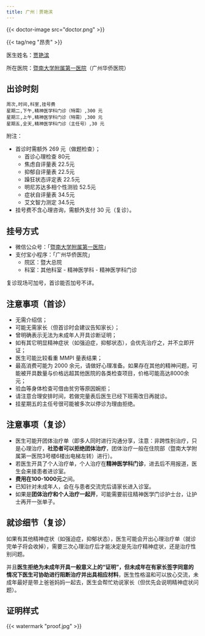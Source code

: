 ```yaml
---
title: 广州｜贾艳滨
---
```


{{< doctor-image src="doctor.png" >}}

{{< tag/neg "昂贵" >}}

医生姓名：[贾艳滨](https://www.haodf.com/doctor/240979.html)

所在医院：[暨南大学附属第一医院](https://amap.com/place/B00140382F)（广州华侨医院）

## 出诊时刻

```csv
周次,时间,科室,挂号费
星期二,下午,精神医学科门诊（特需）,300 元
星期三,上午,精神医学科门诊（特需）,300 元
星期五,全天,精神医学科门诊（主任号）,30 元
```

附注：

- 首诊时需额外 269 元（做题检查）；
  - 首诊心理检查 80元
  - 焦虑自评量表 22.5元
  - 抑郁自评量表 22.5元
  - 躁狂状态评定表 22.5元
  - 明尼苏达多相个性测验 52.5元
  - 症状自评量表 34.5元
  - 艾文智力测定 34.5元
- 挂号费不含心理咨询，需额外支付 30 元（复诊）。

## 挂号方式

- 微信公众号：「[暨南大学附属第一医院](weixin://gh_689f24c33166)」
- 支付宝小程序：「广州华侨医院」
  - 院区：暨大总院
  - 科室：其他科室 - 精神医学科 - 精神医学科门诊

复诊现场可加号，首诊能否加号不详。

## 注意事项（首诊）

- 无需介绍信；
- 可能无需家长（但首诊时会建议告知家长）；
- 曾明确表示无法为未成年人开具诊断证明；
- 如有其它明显精神症状（如强迫症，抑郁状态），会优先治疗之，并不立即开证；
- 医生可能比较看重 MMPI 量表结果；
- 最高消费可能为 2000 余元，请做好心理准备。如果存在其他的精神问题，可能被开具数量与价格远超其他医院的各类检查项目，价格可能高达8000余元；
- 验血等身体检查可借由贫穷等原因婉拒；
- 请注意合理安排时间，若做完量表后医生已经下班需改日再就诊。
- 挂星期五的主任号很可能被多次以停诊为理由拒绝。

## 注意事项（复诊）

- 医生可能开团体治疗单（即多人同时进行沟通分享，注意：非跨性别治疗，只是心理治疗，**社恐者可以拒绝团体治疗**，团体治疗一般在住院部（暨南大学附属第一医院3号楼6楼出电梯左转）进行）。
- 若医生开具了个人治疗单，个人治疗在**精神医学科门诊**，进去后不用报道，医生会来接患者进诊室。
- **费用在100-1000元**之间。
- 已知针对未成年人，会在与患者交流完后请家长进入诊室。
- 如果是**团体治疗和个人治疗一起开**，可能需要前往精神医学门诊护士台，让护士再开一张单子。

## 就诊细节（复诊）

如果有其他精神症状（如强迫症，抑郁状态），医生可能会开出心理治疗单（就诊完单子将会收掉），需要三次心理治疗后才能决定是先治疗精神症状，还是治疗性别问题。

并且**医生拒绝为未成年开具一般意义上的“证明”，但未成年在有家长签字同意的情况下医生可协助进行阻断治疗并出具相应材料**，医生性格温和可以放心交流，未成年最好是带上爸爸妈妈一起去，医生会帮忙劝说家长（但优先会说明精神症状问题）。

## 证明样式

{{< watermark "proof.jpg" >}}
